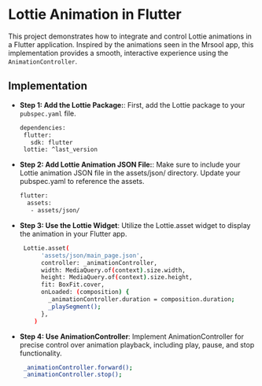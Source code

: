 # Lottie Animation in Flutter

This project demonstrates how to integrate and control Lottie animations in a Flutter application. Inspired by the animations seen in the Mrsool app, this implementation provides a smooth, interactive experience using the `AnimationController`.

## Implementation

- **Step 1: Add the Lottie Package:**: First, add the Lottie package to your `pubspec.yaml` file.
   ```bash
  dependencies:
    flutter:
      sdk: flutter
    lottie: ^last_version
 
- **Step 2: Add Lottie Animation JSON File:**: Make sure to include your Lottie animation JSON file in the assets/json/ directory. Update your pubspec.yaml to reference the assets.
   ```bash
   flutter:
     assets:
      - assets/json/
- **Step 3: Use the Lottie Widget**: Utilize the Lottie.asset widget to display the animation in your Flutter app.
  ```bash
   Lottie.asset(
        'assets/json/main_page.json',
        controller: _animationController,
        width: MediaQuery.of(context).size.width,
        height: MediaQuery.of(context).size.height,
        fit: BoxFit.cover,
        onLoaded: (composition) {
          _animationController.duration = composition.duration;
          _playSegment();
        },
      )

- **Step 4: Use AnimationController**: Implement AnimationController for precise control over animation playback, including play, pause, and stop functionality.
  ```bash
   _animationController.forward();
   _animationController.stop();
